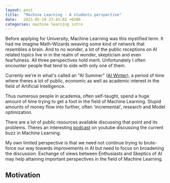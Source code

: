 ```yaml
---
layout: post
title:  "Machine Learning - A students perspective"
date:   2021-05-29 23:43:03 +0200
categories: machine learning intro
---
```


<!--more-->
Before applying for University, Machine Learning was this mystified term.
It had me imagine Math-Wizards weaving some kind of network that resembles a brain.
And to no wonder, a lot of the public receptions on AI related topics live in in the realm of wonder, skepticism and even fearfulness.
All three perspectives hold merit. 
Unfortunately I often encounter people that tend to side with only one of them.

Currenly we're in what's called an "AI Summer" ([AI Winter](https://en.wikipedia.org/wiki/AI_winter)), a period of time where theres a lot of public, economic as well as academic interest in the field of Artificial Intelligence.

Thus numerous people in academia, often self-taught, spend a huge amount of time trying to get a foot in the field of Machine Learning.
Stupid amounts of money flow into further, often 'incremental', research and Model optimization.

There are a lot of public resources available discussing that point and its problems.
Theres an interesting [podcast](https://www.youtube.com/watch?v=BwhBtvCNwxo) on youtube discussing the current buzz in Machine Learning.

My own limited perspective is that we need not continue trying to brute-force our way towards improvements in AI but need to focus on broadening 
the discussion.
Exchange of views between Enthusiasts and Skeptics of AI may help attaining important perspectives in the field of Machine Learning.

## Motivation
